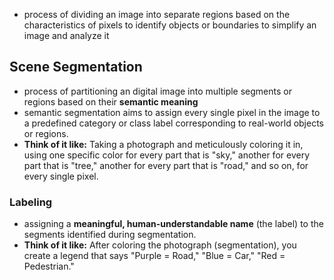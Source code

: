 - process of dividing an image into separate regions based on the characteristics of pixels to identify objects or boundaries to simplify an image and analyze it

## Scene Segmentation
- process of partitioning an digital image into multiple segments or regions based on their **semantic meaning**
- semantic segmentation aims to assign every single pixel in the image to a predefined category or class label corresponding to real-world objects or regions.
- **Think of it like:** Taking a photograph and meticulously coloring it in, using one specific color for every part that is "sky," another for every part that is "tree," another for every part that is "road," and so on, for every single pixel.

### Labeling
- assigning a **meaningful, human-understandable name** (the label) to the segments identified during segmentation.
- **Think of it like:** After coloring the photograph (segmentation), you create a legend that says "Purple = Road," "Blue = Car," "Red = Pedestrian."

